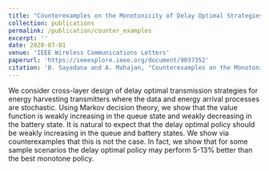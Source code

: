 ```yaml
---
title: "Counterexamples on the Monotonicity of Delay Optimal Strategies for Energy Harvesting Transmitters"
collection: publications
permalink: /publication/counter_examples
excerpt: ''
date: 2020-07-01
venue: 'IEEE Wireless Communications Letters'
paperurl: 'https://ieeexplore.ieee.org/document/9037352'
citation: 'B. Sayedana and A. Mahajan, "Counterexamples on the Monotonicity of Delay Optimal Strategies for Energy Harvesting Transmitters," in IEEE Wireless Communications Letters, vol. 9, no. 7, pp. 1070-1074, July 2020, doi: 10.1109/LWC.2020.2981066.'
---
```


We consider cross-layer design of delay optimal transmission strategies for energy harvesting transmitters where the data and energy arrival processes are stochastic. Using Markov decision theory, we show that the value function is weakly increasing in the queue state and weakly decreasing in the battery state. It is natural to expect that the delay optimal policy should be weakly increasing in the queue and battery states. We show via counterexamples that this is not the case. In fact, we show that for some sample scenarios the delay optimal policy may perform 5-13% better than the best monotone policy.
